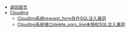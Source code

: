 - [返回首页](/)
- [Cloudlog](Cloudlog/)
  - [Cloudlog系统request_form存在SQL注入漏洞](Cloudlog/Cloudlog系统request_form存在SQL注入漏洞.md)
  - [Cloudlog系统接口delete_oqrs_line未授权SQL注入漏洞](Cloudlog/Cloudlog系统接口delete_oqrs_line未授权SQL注入漏洞.md)
